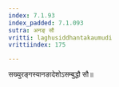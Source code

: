 ```yaml
---
index: 7.1.93
index_padded: 7.1.093
sutra: अनङ् सौ
vritti: laghusiddhantakaumudi
vrittiindex: 175

---
```

सख्युरङ्गस्यानङादेशोऽसम्बुद्धौ सौ॥